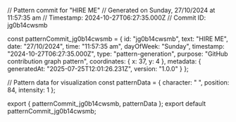 // Pattern commit for "HIRE ME"
// Generated on Sunday, 27/10/2024 at 11:57:35 am
// Timestamp: 2024-10-27T06:27:35.000Z
// Commit ID: jg0b14cwsmb

const patternCommit_jg0b14cwsmb = {
  id: "jg0b14cwsmb",
  text: "HIRE ME",
  date: "27/10/2024",
  time: "11:57:35 am",
  dayOfWeek: "Sunday",
  timestamp: "2024-10-27T06:27:35.000Z",
  type: "pattern-generation",
  purpose: "GitHub contribution graph pattern",
  coordinates: {
    x: 37,
    y: 4
  },
  metadata: {
    generatedAt: "2025-07-25T12:01:26.231Z",
    version: "1.0.0"
  }
};

// Pattern data for visualization
const patternData = {
  character: " ",
  position: 84,
  intensity: 1
};

export { patternCommit_jg0b14cwsmb, patternData };
export default patternCommit_jg0b14cwsmb;
